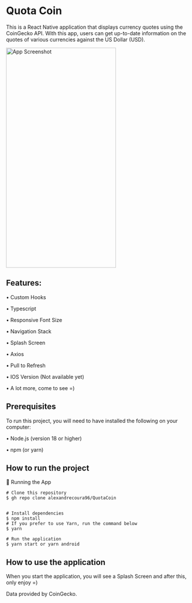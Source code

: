 # Quota Coin
This is a React Native application that displays currency quotes using the CoinGecko API. With this app, users can get up-to-date information on the quotes of various currencies against the US Dollar (USD).


<img src="https://github.com/alexandrecoura96/quota-coin/assets/64710438/310ad0fd-efbb-4348-98d3-db1db5110db0" alt="App Screenshot" width="300" height="600">


## Features:

• Custom Hooks

• Typescript

• Responsive Font Size

• Navigation Stack

• Splash Screen

• Axios

• Pull to Refresh

• IOS Version (Not available yet)

• A lot more, come to see =)


## Prerequisites
To run this project, you will need to have installed the following on your computer:

• Node.js (version 18 or higher)

• npm (or yarn)

## How to run the project


📱 Running the App
```
# Clone this repository
$ gh repo clone alexandrecoura96/QuotaCoin


# Install dependencies
$ npm install
# If you prefer to use Yarn, run the command below
$ yarn

# Run the application
$ yarn start or yarn android

```

## How to use the application
When you start the application, you will see a Splash Screen and after this, only enjoy =)


Data provided by CoinGecko.
